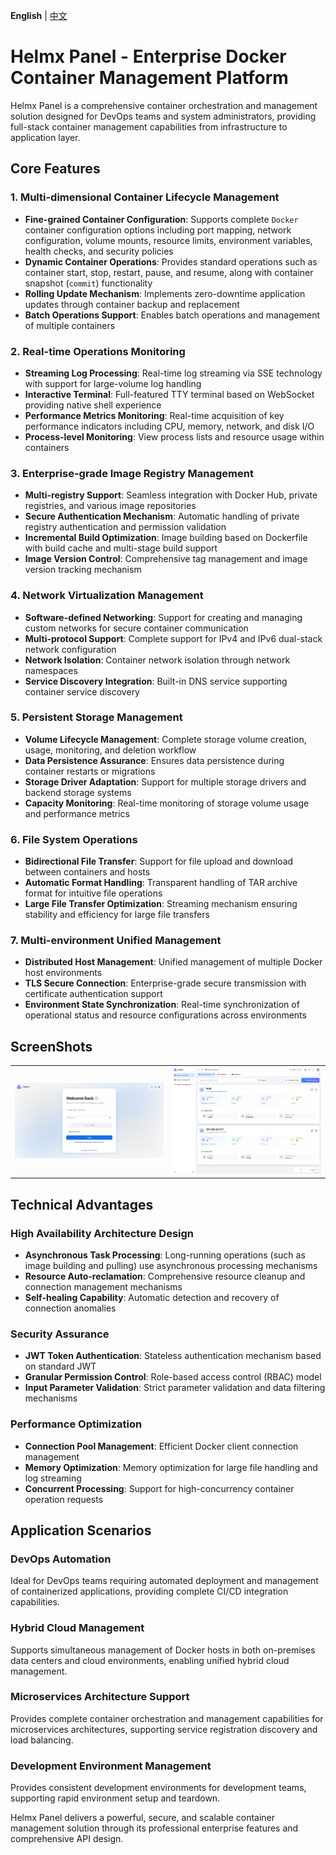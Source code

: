 **English** | [中文](./README.zh-CN.md)

# Helmx Panel - Enterprise Docker Container Management Platform

Helmx Panel is a comprehensive container orchestration and management solution designed for DevOps teams and system administrators, providing full-stack container management capabilities from infrastructure to application layer.

## Core Features

### 1. Multi-dimensional Container Lifecycle Management
- **Fine-grained Container Configuration**: Supports complete `Docker` container configuration options including port mapping, network configuration, volume mounts, resource limits, environment variables, health checks, and security policies
- **Dynamic Container Operations**: Provides standard operations such as container start, stop, restart, pause, and resume, along with container snapshot (`commit`) functionality
- **Rolling Update Mechanism**: Implements zero-downtime application updates through container backup and replacement
- **Batch Operations Support**: Enables batch operations and management of multiple containers

### 2. Real-time Operations Monitoring
- **Streaming Log Processing**: Real-time log streaming via SSE technology with support for large-volume log handling
- **Interactive Terminal**: Full-featured TTY terminal based on WebSocket providing native shell experience
- **Performance Metrics Monitoring**: Real-time acquisition of key performance indicators including CPU, memory, network, and disk I/O
- **Process-level Monitoring**: View process lists and resource usage within containers

### 3. Enterprise-grade Image Registry Management
- **Multi-registry Support**: Seamless integration with Docker Hub, private registries, and various image repositories
- **Secure Authentication Mechanism**: Automatic handling of private registry authentication and permission validation
- **Incremental Build Optimization**: Image building based on Dockerfile with build cache and multi-stage build support
- **Image Version Control**: Comprehensive tag management and image version tracking mechanism

### 4. Network Virtualization Management
- **Software-defined Networking**: Support for creating and managing custom networks for secure container communication
- **Multi-protocol Support**: Complete support for IPv4 and IPv6 dual-stack network configuration
- **Network Isolation**: Container network isolation through network namespaces
- **Service Discovery Integration**: Built-in DNS service supporting container service discovery

### 5. Persistent Storage Management
- **Volume Lifecycle Management**: Complete storage volume creation, usage, monitoring, and deletion workflow
- **Data Persistence Assurance**: Ensures data persistence during container restarts or migrations
- **Storage Driver Adaptation**: Support for multiple storage drivers and backend storage systems
- **Capacity Monitoring**: Real-time monitoring of storage volume usage and performance metrics

### 6. File System Operations
- **Bidirectional File Transfer**: Support for file upload and download between containers and hosts
- **Automatic Format Handling**: Transparent handling of TAR archive format for intuitive file operations
- **Large File Transfer Optimization**: Streaming mechanism ensuring stability and efficiency for large file transfers

### 7. Multi-environment Unified Management
- **Distributed Host Management**: Unified management of multiple Docker host environments
- **TLS Secure Connection**: Enterprise-grade secure transmission with certificate authentication support
- **Environment State Synchronization**: Real-time synchronization of operational status and resource configurations across environments

## ScreenShots

<table>
    <tr>
        <td><img alt="Login" src="https://github.com/shijl0925/helmx-panel/blob/main/screenshot/Login.png?raw=true"/></td>
        <td><img alt="Docker-Overview" src="https://github.com/shijl0925/helmx-panel/blob/main/screenshot/Docker-Overview.png?raw=true"/></td>
    </tr>
</table>

## Technical Advantages

### High Availability Architecture Design
- **Asynchronous Task Processing**: Long-running operations (such as image building and pulling) use asynchronous processing mechanisms
- **Resource Auto-reclamation**: Comprehensive resource cleanup and connection management mechanisms
- **Self-healing Capability**: Automatic detection and recovery of connection anomalies

### Security Assurance
- **JWT Token Authentication**: Stateless authentication mechanism based on standard JWT
- **Granular Permission Control**: Role-based access control (RBAC) model
- **Input Parameter Validation**: Strict parameter validation and data filtering mechanisms

### Performance Optimization
- **Connection Pool Management**: Efficient Docker client connection management
- **Memory Optimization**: Memory optimization for large file handling and log streaming
- **Concurrent Processing**: Support for high-concurrency container operation requests

## Application Scenarios

### DevOps Automation
Ideal for DevOps teams requiring automated deployment and management of containerized applications, providing complete CI/CD integration capabilities.

### Hybrid Cloud Management
Supports simultaneous management of Docker hosts in both on-premises data centers and cloud environments, enabling unified hybrid cloud management.

### Microservices Architecture Support
Provides complete container orchestration and management capabilities for microservices architectures, supporting service registration discovery and load balancing.

### Development Environment Management
Provides consistent development environments for development teams, supporting rapid environment setup and teardown.

Helmx Panel delivers a powerful, secure, and scalable container management solution through its professional enterprise features and comprehensive API design.
